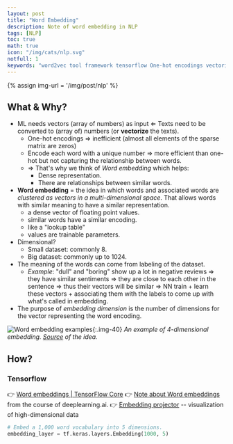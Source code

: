 ```yaml
---
layout: post
title: "Word Embedding"
description: Note of word embedding in NLP
tags: [NLP]
toc: true
math: true
icon: "/img/cats/nlp.svg"
notfull: 1
keywords: "word2vec tool framework tensorflow One-hot encodings vectorize text vectorization dense sparse matrix"
---
```


{% assign img-url = '/img/post/nlp' %}

## What & Why?

- ML needs vectors (array of numbers) as input $\Leftarrow$ Texts need to be converted to (array of) numbers (or **vectorize** the texts).
  - One-hot encodings $\Rightarrow$ inefficient (almost all elements of the sparse matrix are zeros)
  - Encode each word with a unique number $\Rightarrow$ more efficient than one-hot but not capturing the relationship between words.
  - $\Rightarrow$ That's why we think of _Word embedding_ which helps:
    - Dense representation.
    - There are relationships between similar words.
- **Word embedding** = the idea in which words and associated words are _clustered as vectors in a multi-dimensional space_. That allows words with similar meaning to have a similar representation.
  - a dense vector of floating point values.
  - similar words have a similar encoding.
  - like a "lookup table"
  - values are trainable parameters.
- Dimensional?
  - Small dataset: commonly 8.
  - Big dataset: commonly up to 1024.
- The meaning of the words can come from labeling of the dataset.
  - _Example_: "dull" and "boring" show up a lot in negative reviews $\Rightarrow$ they have similar sentiments $\Rightarrow$ they are close to each other in the sentence $\Rightarrow$ thus their vectors will be similar $\Rightarrow$ NN train + learn these vectors + associating them with the labels to come up with what's called in embedding.
- The purpose of _embedding dimension_ is the number of dimensions for the vector representing the word encoding.

![Word embedding examples]({{img-url}}/word-embedding-example.png){:.img-40}
_An example of 4-dimensional embedding. [Source](https://www.tensorflow.org/tutorials/text/word_embeddings) of the idea._

## How?

### Tensorflow

👉 [Word embeddings | TensorFlow Core](https://www.tensorflow.org/tutorials/text/word_embeddings)
👉 [Note about Word embeddings](/deeplearning-ai-tensorflow-course-3/#word-embeddings) from the course of deeplearning.ai.
👉 [Embedding projector](http://projector.tensorflow.org/) -- visualization of high-dimensional data

``` python
# Embed a 1,000 word vocabulary into 5 dimensions.
embedding_layer = tf.keras.layers.Embedding(1000, 5)
```